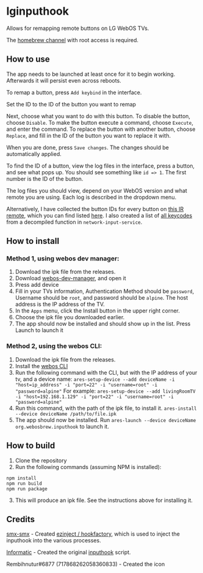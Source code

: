 # lginputhook
Allows for remapping remote buttons on LG WebOS TVs.

The [homebrew channel](https://github.com/webosbrew/webos-homebrew-channel/) with root access is required.

## How to use
The app needs to be launched at least once for it to begin working. Afterwards it will persist even across reboots.

To remap a button, press `Add keybind` in the interface.

Set the ID to the ID of the button you want to remap

Next, choose what you want to do with this button. To disable the button, choose `Disable`. To make the button execute a command, choose `Execute`, and enter the command. To replace the button with another button, choose `Replace`, and fill in the ID of the button you want to replace it with.

When you are done, press `Save changes`. The changes should be automatically applied.

To find the ID of a button, view the log files in the interface, press a button, and see what pops up. You should see something like `id => 1`. The first number is the ID of the button.

The log files you should view, depend on your WebOS version and what remote you are using. Each log is described in the dropdown menu.

Alternatively, I have collected the button IDs for every button on [this IR remote](https://www.lg.com/us/tv-audio-video-accessories/lg-AGF76631064-tv-remote-contol), which you can find listed [here](https://gist.github.com/Simon34545/31c528bfe8540880936fc4c580723a02). I also created a list of [all keycodes](https://gist.github.com/Simon34545/fc5c91e0456789dd7a56a947c1148939) from a decompiled function in `network-input-service`.

## How to install
### Method 1, using webos dev manager:
1. Download the ipk file from the releases.
2. Download [webos-dev-manager](https://github.com/webosbrew/dev-manager-desktop), and open it
3. Press add device
4. Fill in your TVs information, Authentication Method should be `password`, Username should be `root`, and password should be `alpine`. The host address is the IP address of the TV.
5. In the `Apps` menu, click the Install button in the upper right corner.
6. Choose the ipk file you downloaded earlier.
7. The app should now be installed and should show up in the list. Press Launch to launch it

### Method 2, using the webos CLI:
1. Download the ipk file from the releases.
2. Install the [webos CLI](https://webostv.developer.lge.com/develop/tools/cli-installation)
3. Run the following command with the CLI, but with the IP address of your tv, and a device name: `ares-setup-device --add deviceName -i "host=ip_address" -i "port=22" -i "username=root" -i "password=alpine"`
For example: `ares-setup-device --add livingRoomTV -i "host=192.168.1.129" -i "port=22" -i "username=root" -i "password=alpine"`
4. Run this command, with the path of the ipk file, to install it. `ares-install --device deviceName /path/to/file.ipk`
5. The app should now be installed. Run `ares-launch --device deviceName org.webosbrew.inputhook` to launch it.


## How to build
1. Clone the repository
2. Run the following commands (assuming NPM is installed):

```
npm install
npm run build
npm run package
```

3. This will produce an ipk file. See the instructions above for installing it.


## Credits
[smx-smx](https://github.com/smx-smx) - Created [ezinject / hookfactory](https://github.com/smx-smx/ezinject), which is used to inject the inputhook into the various processes.

[Informatic](https://github.com/Informatic) - Created the original [inputhook](https://gist.github.com/Informatic/319bcaf94436b9136904473ca4f4ec9c) script.

Rembihnutur#6877 (717868262058360833) - Created the icon

